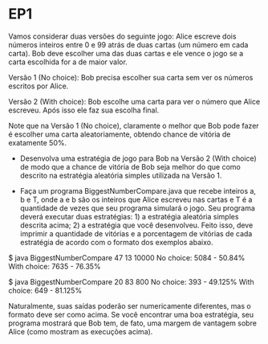 # EP1
Vamos considerar duas versões do seguinte jogo: Alice escreve dois números inteiros entre 0 e 99 atrás de duas cartas (um número em cada carta). Bob deve escolher uma das duas cartas e ele vence o jogo se a carta escolhida for a de maior valor. 

Versão 1 (No choice): Bob precisa escolher sua carta sem ver os números escritos por Alice.

Versão 2 (With choice): Bob escolhe uma carta para ver o número que Alice escreveu. Após isso ele faz sua escolha final. 

Note que na Versão 1 (No choice), claramente o melhor que Bob pode fazer é escolher uma carta aleatoriamente, obtendo chance de vitória de exatamente 50%.



* Desenvolva uma estratégia de jogo para Bob na Versão 2 (With choice) de modo que a chance de vitória de Bob seja melhor do que como descrito na estratégia aleatória simples utilizada na Versão 1.

* Faça um programa BiggestNumberCompare.java que recebe inteiros a, b e T, onde a e b são os inteiros que Alice escreveu nas cartas e T é a quantidade de vezes que seu programa simulará o jogo. Seu programa deverá executar duas estratégias: 1) a estratégia aleatória simples descrita acima; 2) a estratégia que você desenvolveu. Feito isso, deve imprimir a quantidade de vitórias e a porcentagem de vitórias de cada estratégia de acordo com o formato dos exemplos abaixo.

$ java BiggestNumberCompare 47 13 10000
No choice: 5084 - 50.84%
With choice: 7635 - 76.35%

$ java BiggestNumberCompare 20 83 800
No choice: 393 - 49.125%
With choice: 649 - 81.125%

Naturalmente, suas saídas poderão ser numericamente diferentes, mas o formato deve ser como acima. Se você encontrar uma boa estratégia, seu programa mostrará que Bob tem, de fato, uma margem de vantagem sobre Alice (como mostram as execuções acima).
